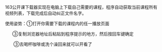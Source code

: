 163公开课下载器实现在电脑上下载自己需要的课程，程序自动获取当前课程所有视频列表，下载完成后自动纠正文件名字。

使用姿势：①打开你需要下载的课程内的任一播放页面

        ③复制浏览器地址后粘贴到程序提示的地方，然后按回车键确定
        
        ③去喝杯咖啡或洗个澡回来就可以开看了
        
